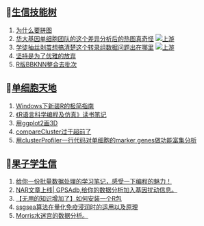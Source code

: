 ## 📝[生信技能树](https://github.com/ixxmu/mp_duty/issues?q=label%3A%E7%94%9F%E4%BF%A1%E6%8A%80%E8%83%BD%E6%A0%91+is%3Aclosed)
<!-- 1issueTable -->

1. [为什么要拼图](https://github.com/ixxmu/mp_duty/issues/3216) 
2. [华大基因单细胞团队的这个差异分析后的热图真奇怪](https://github.com/ixxmu/mp_duty/issues/3193) [![上游](https://img.shields.io/github/labels/ixxmu/mp_duty/上游)](https://github.com/ixxmu/mp_duty/labels/上游)
3. [学徒抽丝剥茧想搞清楚这个转录组数据问题出在哪里](https://github.com/ixxmu/mp_duty/issues/3192) [![上游](https://img.shields.io/github/labels/ixxmu/mp_duty/上游)](https://github.com/ixxmu/mp_duty/labels/上游)
4. [坚持是为了优雅的放弃](https://github.com/ixxmu/mp_duty/issues/3188) 
5. [R版BBKNN整合去批次](https://github.com/ixxmu/mp_duty/issues/3149) 
<!-- 1issueTable -->
## 📝[单细胞天地](https://github.com/ixxmu/mp_duty/issues?q=label%3A%E5%8D%95%E7%BB%86%E8%83%9E%E5%A4%A9%E5%9C%B0+is%3Aclosed)
<!-- 2issueTable -->

1. [Windows下新装R的极简指南](https://github.com/ixxmu/mp_duty/issues/3237) 
2. [《R语言科学编程及仿真》读书笔记](https://github.com/ixxmu/mp_duty/issues/3141) 
3. [用ggplot2画3D](https://github.com/ixxmu/mp_duty/issues/3054) 
4. [compareCluster过于超前了](https://github.com/ixxmu/mp_duty/issues/3015) 
5. [用clusterProfiler一行代码对单细胞的marker genes做功能富集分析](https://github.com/ixxmu/mp_duty/issues/3001) 
<!-- 2issueTable -->

## 📝[果子学生信](https://github.com/ixxmu/mp_duty/issues?q=label%3A%E6%9E%9C%E5%AD%90%E5%AD%A6%E7%94%9F%E4%BF%A1+is%3Aclosed)
<!-- 3issueTable -->

1. [给你一份批量数据处理的学习笔记，感受一下编程的魅力！](https://github.com/ixxmu/mp_duty/issues/3204) 
2. [NAR文章上线| GPSAdb,给你的数据分析加入基因扰动信息。](https://github.com/ixxmu/mp_duty/issues/3007) 
3. [【无用的知识增加了】如何安装一个R包](https://github.com/ixxmu/mp_duty/issues/2985) 
4. [ssgsea算法在量化免疫浸润时的运用以及原理](https://github.com/ixxmu/mp_duty/issues/2901) 
5. [Morris水迷宫的数据分析。](https://github.com/ixxmu/mp_duty/issues/2900) 
<!-- 3issueTable -->
